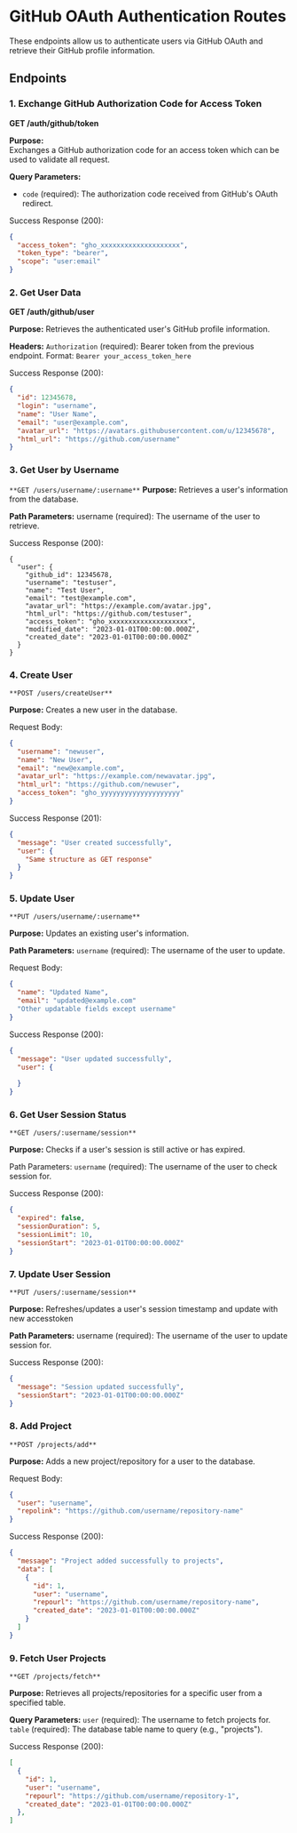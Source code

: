 # GitHub OAuth Authentication Routes

These endpoints allow us to authenticate users via GitHub OAuth and retrieve their GitHub profile information.

## Endpoints

### 1. Exchange GitHub Authorization Code for Access Token

**GET /auth/github/token**  

**Purpose:**  
Exchanges a GitHub authorization code for an access token which can be used to validate all request.

**Query Parameters:**
- `code` (required): The authorization code received from GitHub's OAuth redirect.

Success Response (200):
```json
{
  "access_token": "gho_xxxxxxxxxxxxxxxxxxxx",
  "token_type": "bearer",
  "scope": "user:email"
}
```

### 2. Get User Data
**GET /auth/github/user**

**Purpose:**
Retrieves the authenticated user's GitHub profile information.

**Headers:**
`Authorization` (required): Bearer token from the previous endpoint.
Format: `Bearer your_access_token_here`

Success Response (200):
```json
{
  "id": 12345678,
  "login": "username",
  "name": "User Name",
  "email": "user@example.com",
  "avatar_url": "https://avatars.githubusercontent.com/u/12345678",
  "html_url": "https://github.com/username"
}
```

### 3. Get User by Username
`**GET /users/username/:username**`
**Purpose:**
Retrieves a user's information from the database.

**Path Parameters:**
username (required): The username of the user to retrieve.

Success Response (200):
```
{
  "user": {
    "github_id": 12345678,
    "username": "testuser",
    "name": "Test User",
    "email": "test@example.com",
    "avatar_url": "https://example.com/avatar.jpg",
    "html_url": "https://github.com/testuser",
    "access_token": "gho_xxxxxxxxxxxxxxxxxxxx",
    "modified_date": "2023-01-01T00:00:00.000Z",
    "created_date": "2023-01-01T00:00:00.000Z"
  }
}
```

### 4. Create User
`**POST /users/createUser**`

**Purpose:**
Creates a new user in the database.

Request Body:
```json
{
  "username": "newuser",
  "name": "New User",
  "email": "new@example.com",
  "avatar_url": "https://example.com/newavatar.jpg",
  "html_url": "https://github.com/newuser",
  "access_token": "gho_yyyyyyyyyyyyyyyyyyyy"
}
```

Success Response (201):
```json
{
  "message": "User created successfully",
  "user": {
    "Same structure as GET response"
  }
}
```

### 5. Update User
`**PUT /users/username/:username**`

**Purpose:**
Updates an existing user's information.

**Path Parameters:**
`username` (required): The username of the user to update.

Request Body:
```json
{
  "name": "Updated Name",
  "email": "updated@example.com"
  "Other updatable fields except username"
}
```
Success Response (200):
```json
{
  "message": "User updated successfully",
  "user": {
    
  }
}
```

### 6. Get User Session Status
`**GET /users/:username/session**`

**Purpose:**
Checks if a user's session is still active or has expired.

Path Parameters:
`username` (required): The username of the user to check session for.

Success Response (200):
```json
{
  "expired": false,
  "sessionDuration": 5,
  "sessionLimit": 10,
  "sessionStart": "2023-01-01T00:00:00.000Z"
}
```

### 7. Update User Session
`**PUT /users/:username/session**`

**Purpose:**
Refreshes/updates a user's session timestamp and update with new accesstoken

**Path Parameters:**
username (required): The username of the user to update session for.

Success Response (200):
```json
{
  "message": "Session updated successfully",
  "sessionStart": "2023-01-01T00:00:00.000Z"
}
```

### 8. Add Project
`**POST /projects/add**`

**Purpose:**
Adds a new project/repository for a user to the database.

Request Body:
```json
{
  "user": "username",
  "repolink": "https://github.com/username/repository-name"
}
```
Success Response (200):
```json
{
  "message": "Project added successfully to projects",
  "data": [
    {
      "id": 1,
      "user": "username",
      "repourl": "https://github.com/username/repository-name",
      "created_date": "2023-01-01T00:00:00.000Z"
    }
  ]
}
```
### 9. Fetch User Projects
`**GET /projects/fetch**`

**Purpose:**
Retrieves all projects/repositories for a specific user from a specified table.

**Query Parameters:**
`user` (required): The username to fetch projects for.
`table` (required): The database table name to query (e.g., "projects").

Success Response (200):
```json
[
  {
    "id": 1,
    "user": "username",
    "repourl": "https://github.com/username/repository-1",
    "created_date": "2023-01-01T00:00:00.000Z"
  },
]
```
